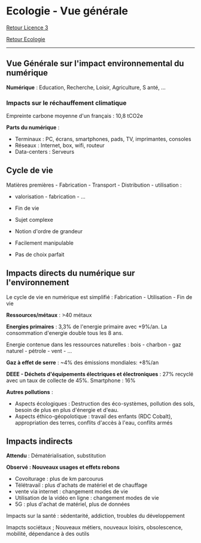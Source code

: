 # Ecologie - Vue générale

[Retour Licence 3](https://mcheungsen.github.io/cours/ "Licence 3")

[Retour Ecologie](index.md)

---

## Vue Générale sur l'impact environnemental du numérique

**Numérique** : Education, Recherche, Loisir, Agriculture, S    anté, ...

### Impacts sur le réchauffement climatique

Empreinte carbone moyenne d'un français : 10,8 tCO2e

**Parts du numérique** : 
- Terminaux : PC, écrans, smartphones, pads, TV, imprimantes, consoles
- Réseaux : Internet, box, wifi, routeur
- Data-centers : Serveurs

## Cycle de vie
Matières premières - Fabrication - Transport - Distribution - utilisation :
- valorisation - fabrication - ...
- Fin de vie


- Sujet complexe
- Notion d'ordre de grandeur
- Facilement manipulable
- Pas de choix parfait

## Impacts directs du numérique sur l'environnement
Le cycle de vie en numérique est simplifié :
Fabrication - Utilisation - Fin de vie

**Ressources/métaux** : >40 métaux

**Energies primaires** : 3,3% de l'energie primaire avec +9%/an. La consommation d'energie double tous les 8 ans.

Energie contenue dans les ressources naturelles : bois - charbon - gaz naturel - pétrole - vent - ...

**Gaz à effet de serre** : ~4% des émissions mondiales: +8%/an

**DEEE - Déchets d'équipements électriques et électroniques** : 27% recyclé avec un taux de collecte de 45%. Smartphone : 16%

**Autres pollutions** : 
- Aspects écologiques : Destruction des éco-systèmes, pollution des sols, besoin de plus en plus d'énergie et d'eau.
- Aspects éthico-géopolotique : travail des enfants (RDC Cobalt), appropriation des terres, conflits d'accès à l'eau, conflits armés

## Impacts indirects
**Attendu** : Dématérialisation, substitution

**Observé : Nouveaux usages et effets rebons**
- Covoiturage : plus de km parcourus
- Télétravail : plus d'achats de matériel et de chauffage
- vente via internet : changement modes de vie
- Utilisation de la vidéo en ligne : changement modes de vie
- 5G : plus d'achat de matériel, plus de données

Impacts sur la santé : sédentarité, addiction, troubles du développement

Imapcts sociétaux ; Nouveaux métiers, nouveaux loisirs, obsolescence, mobilité, dépendance à des outils
